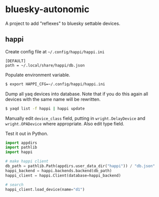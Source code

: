 # bluesky-autonomic

A project to add "reflexes" to bluesky settable devices.

## happi

Create config file at `~/.config/happi/happi.ini`

```
[DEFAULT]
path = ~/.local/share/happi/db.json
```

Populate environment variable.

```bash
$ export HAPPI_CFG=~/.config/happi/happi.ini
```

Dump all yaq devices into database.
Note that if you do this again all devices with the same name will be rewritten.

```bash
$ yaqd list -f happi | happi update
```

Manually edit `device_class` field, putting in `wright.DelayDevice` and `wright.OPADevice` where appropriate. Also edit type field.

Test it out in Python.

```python
import appdirs
import pathlib
import happi

# make happi client
db_path = pathlib.Path(appdirs.user_data_dir("happi")) / "db.json"
happi_backend = happi.backends.backend(db_path)
happi_client = happi.Client(database=happi_backend)

# search
happi_client.load_device(name="d1")
```